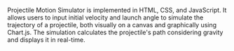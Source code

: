 Projectile Motion Simulator is implemented in HTML, CSS, and JavaScript. It allows users to input initial velocity and launch angle to simulate the trajectory of a projectile, both visually on a canvas and graphically using Chart.js. The simulation calculates the projectile's path considering gravity and displays it in real-time.
